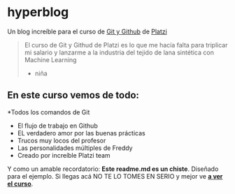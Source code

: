 # hyperblog
Un blog increíble para el curso de [Git y Github](https://platzi.com/clases/git-github/ "Git y Github") de [Platzi](https://platzi.com "Platzi")
> El curso de Git y Githud de Platzi es lo que me hacía falta para triplicar mi salario y lanzarme a la industria del tejido de lana sintética con Machine Learning
> - niña

## En este curso vemos de todo:
*Todos los comandos de Git
* El flujo de trabajo en Github
* EL verdadero amor por las buenas prácticas
* Trucos muy locos del profesor
* Las personalidades múltiples de Freddy
* Creado por increíble Platzi team

Y como un amable recordatorio: **Este readme.md es un chiste**. Diseñado para el ejemplo. Si llegas acá NO TE LO TOMES EN SERIO y mejor ve [**a ver el curso**](https://platzi.com/clases/git-github/ "a ver el curso").